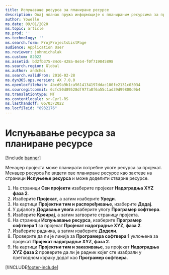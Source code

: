 ```yaml
---
title: Испуњавање ресурса за планиране ресурсе
description: Овај чланак пружа информације о планираним ресурсима за пројекат.
author: Yowelle
ms.date: 09/01/2020
ms.topic: article
ms.prod: ''
ms.technology: ''
ms.search.form: ProjProjectsListPage
audience: Application User
ms.reviewer: johnmichalak
ms.custom: 82022
ms.assetid: bd2fb375-84c6-428a-8e54-f0f719045898
ms.search.region: Global
ms.author: andchoi
ms.search.validFrom: 2016-02-28
ms.dyn365.ops.version: AX 7.0.0
ms.openlocfilehash: 4bcd9a9b1ca5614134197ddac100fe2131c03034
ms.sourcegitcommit: 6cfc50d89528df977a8f6a55c1ad39d99800d9b4
ms.translationtype: MT
ms.contentlocale: sr-Cyrl-RS
ms.lasthandoff: 06/03/2022
ms.locfileid: "8932176"
---
```

# <a name="resource-fulfillment-for-planned-resources"></a>Испуњавање ресурса за планиране ресурсе

[!include [banner](../includes/banner.md)]

Менаџер пројекта може планирати потребне улоге ресурса за пројекат. Менаџер ресурса ће видети ове планиране ресурсе као захтеве на страници **Испуњење ресурса** и може доделити стварне ресурсе.

1. На страници **Сви пројекти** изаберите пројекат **Надоградња XYZ фаза 2**.
2. Изаберите **Пројекат**, а затим изаберите **Уреди**.
3. На картици **Пројектни тим и распоређивање**, изаберите **Додај**.
4. У дијалогу **Додавање улога** изаберите улогу **Програмер софтвера**.
5. Изаберите **Креирај**, а затим затворите страницу пројекта.
6. На страници **Испуњавање ресурса**, изаберите **Програмер софтвера 1** за пројекат **Пројекат надоградње XYZ, фаза 2**.
7. Изаберите радника, а затим изаберите **Додели**.
8. Проверите да ли је линија за **Програмера софтвера 1** уклоњена за пројекат **Пројекат надоградње XYZ, фаза 2**.
9. На картици **Пројектни тим и заказивање**, за пројекат **Надоградња XYZ фаза 2** проверите да ли је радник којег сте изабрали у претходном кораку додат као **Програмер софтвера**.


[!INCLUDE[footer-include](../includes/footer-banner.md)]